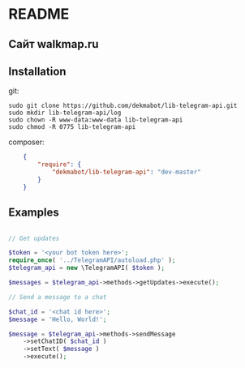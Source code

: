 README
======

Сайт walkmap.ru
----------------


Installation
------------

git:

```
sudo git clone https://github.com/dekmabot/lib-telegram-api.git
sudo mkdir lib-telegram-api/log
sudo chown -R www-data:www-data lib-telegram-api
sudo chmod -R 0775 lib-telegram-api

```

composer:

``` json
    {
        "require": {
            "dekmabot/lib-telegram-api": "dev-master"
        }
    }
```


Examples
-------------

``` php

// Get updates

$token = '<your bot token here>';
require_once( '../TelegramAPI/autoload.php' );
$telegram_api = new \TelegramAPI( $token );

$messages = $telegram_api->methods->getUpdates->execute();

// Send a message to a chat

$chat_id = '<chat id here>';
$message = 'Hello, World!';

$message = $telegram_api->methods->sendMessage
	->setChatID( $chat_id )
	->setText( $message )
	->execute();
```
